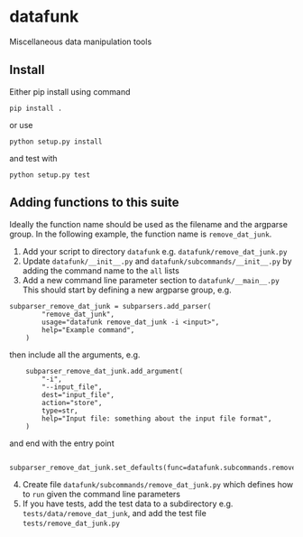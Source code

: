 # datafunk
Miscellaneous data manipulation tools

## Install
Either pip install using command
```
pip install .
```
or use
```
python setup.py install
```
and test with
```
python setup.py test
```

## Adding functions to this suite
Ideally the function name should be used as the filename and the argparse group. In the following example,
the function name is `remove_dat_junk`.
1. Add your script to directory `datafunk` e.g. `datafunk/remove_dat_junk.py`
2. Update `datafunk/__init__.py` and `datafunk/subcommands/__init__.py` by adding the command name to the `all` lists
3. Add a new command line parameter section to `datafunk/__main__.py`
This should start by defining a new argparse group, e.g.
```
subparser_remove_dat_junk = subparsers.add_parser(
        "remove_dat_junk",
        usage="datafunk remove_dat_junk -i <input>",
        help="Example command",
    )
```
then include all the arguments, e.g.
```
    subparser_remove_dat_junk.add_argument(
        "-i",
        "--input_file",
        dest="input_file",
        action="store",
        type=str,
        help="Input file: something about the input file format",
    )
```
and end with the entry point
```
    subparser_remove_dat_junk.set_defaults(func=datafunk.subcommands.remove_dat_junk.run)
```
4. Create file `datafunk/subcommands/remove_dat_junk.py` which defines how to `run` given the command line parameters
5. If you have tests, add the test data to a subdirectory e.g. `tests/data/remove_dat_junk`, and add the test file
`tests/remove_dat_junk.py`
